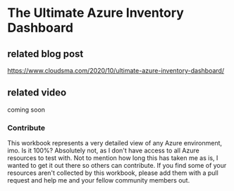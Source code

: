 # The Ultimate Azure Inventory Dashboard

## related blog post
https://www.cloudsma.com/2020/10/ultimate-azure-inventory-dashboard/

## related video
coming soon

### Contribute
This workbook represents a very detailed view of any Azure environment, imo. Is it 100%? Absolutely not, as I don't have access to all Azure resources to test with. Not to mention how long this has taken me as is, I wanted to get it out there so others can contribute. If you find some of your resources aren't collected by this workbook, please add them with a pull request and help me and your fellow community members out.
